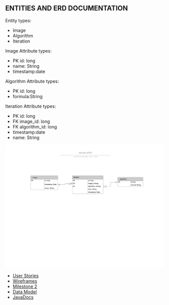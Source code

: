 ## ENTITIES AND ERD DOCUMENTATION

Entity types:
* Image
* Algorithm
* Iteration

Image Attribute types:
* PK id: long
* name: String
* timestamp:date


Algorithm Attribute types:
* PK id: long
* formula:String

Iteration Attribute types:
* PK id: long
* FK image_id: long
* FK algorithm_id: long
* timestamp:date
* name: String

![ERD Diagram](erd1.png)

* [User Stories](docs/user-stories.md)
* [Wireframes](docs/wireframes.md)
* [Milestone 2](docs/milestone-2.md)
* [Data Model](docs/data-model.md)
* [JavaDocs](docs/api/com/nevdiaz/iterate/package-summary.html)
